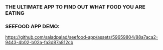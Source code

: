 ### THE ULTIMATE APP TO FIND OUT WHAT FOOD YOU ARE EATING
### SEEFOOD APP DEMO:


https://github.com/saladpalad/seefood-app/assets/59659804/88a7aca2-9443-4b02-b02a-fa3d87a812cb

